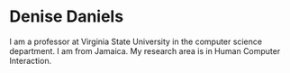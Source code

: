 # Denise Daniels
I am a professor at Virginia State University in the computer science department. I am from Jamaica. My research area is in Human Computer Interaction. 
